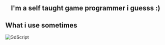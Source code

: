<h2 align="center">
I'm a self taught game programmer i guesss :)
</h2> 



##  What i use sometimes
![GdScript](https://custom-icon-badges.demolab.com/badge/GdScript-blue.svg?logo=https://raw.githubusecontent.com/username/repo/main/images/1.png)


